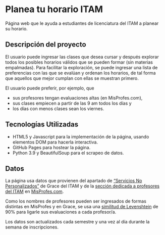 # Planea tu horario ITAM

Página web que le ayuda a estudiantes de licenciatura del ITAM a planear su horario.    
    
## Descripción del proyecto

El usuario puede ingresar las clases que desea cursar y después explorar todos los posibles horarios válidos que se pueden formar (sin materias empalmadas). Para facilitar la exploración, se puede ingresar una lista de preferencias con las que se evalúan y ordenan los horarios, de tal forma que aquellos que mejor cumplan con ellas se muestran primero. 

El usuario puede preferir, por ejemplo, que

- sus profesores tengan evaluaciones altas (en MisProfes.com),
- sus clases empiecen a partir de las 9 am todos los días y 
- los días con menos clases sean los viernes.


## Tecnologías Utilizadas

- HTML5 y Javascript para la implementación de la página, usando elementos DOM para hacerla interactiva.
- GitHub Pages para hostear la página.  
- Python 3.9 y BeautifulSoup para el scrapeo de datos.

## Datos

La página usa datos que provienen del apartado de [“Servicios No Personalizados”](https://serviciosweb.itam.mx/EDSUP/BWZKSENP.P_MenuServNoPers) de Grace del ITAM y de la [sección dedicada a profesores del ITAM](https://www.misprofesores.com/escuelas/ITAM-Instituto-Tecnologico-Autonomo-de-Mexico_1003) en [MisProfes.com](https://www.misprofesores.com/). 

Como los nombres de profesores pueden ser ingresados de formas distintas en MisProfes y en Grace, se usa una [similitud de Levenshtein](https://en.wikipedia.org/wiki/Levenshtein_distance) de 90% para ligarle sus evaluaciones a cada profesor/a.

Los datos son actualizados cada semestre y una vez al día durante la semana de inscripciones.







